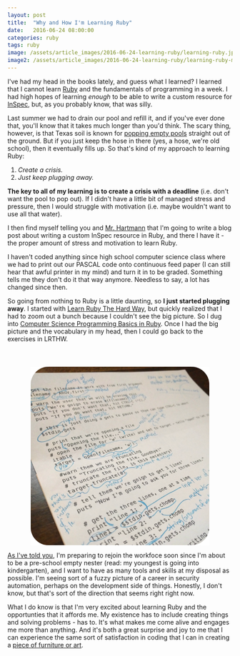 ```yaml
---
layout: post
title:  "Why and How I'm Learning Ruby"
date:   2016-06-24 08:00:00
categories: ruby
tags: ruby
image: /assets/article_images/2016-06-24-learning-ruby/learning-ruby.jpg
image2: /assets/article_images/2016-06-24-learning-ruby/learning-ruby-mobile.jpg
---
```

I've had my head in the books lately, and guess what I learned? I learned that I cannot learn [Ruby](https://www.ruby-lang.org/en/) and the fundamentals of programming in a week. I had high hopes of learning *enough* to be able to write a custom resource for [InSpec](https://github.com/chef/inspec), but, as you probably know, that was silly.

Last summer we had to drain our pool and refill it, and if you've ever done that, you'll know that it takes much longer than you'd think. The scary thing, however, is that Texas soil is known for [popping empty pools](https://www.google.com/search?q=pool+popping+out+of+ground&espv=2&biw=1472&bih=981&tbm=isch&tbo=u&source=univ&sa=X&ved=0ahUKEwjN9e6zl8LNAhUj0YMKHZGIAVkQsAQIGw) straight out of the ground. But if you just keep the hose in there (yes, a hose, we're old school), then it eventually fills up. So that's kind of my approach to learning Ruby:

1. *Create a crisis.*
2. *Just keep plugging away.*

**The key to all of my learning is to create a crisis with a deadline** (i.e. don't want the pool to pop out). If I didn't have a little bit of managed stress and pressure, then I would struggle with motivation (i.e. maybe wouldn't want to use all that water). 

I then find myself telling you and [Mr. Hartmann](https://twitter.com/chri_hartmann) that I'm going to write a blog post about writing a custom InSpec resource in Ruby, and there I have it - the proper amount of stress and motivation to learn Ruby.

I haven't coded anything since high school computer science class where we had to print out our PASCAL code onto continuous feed paper (I can still hear that awful printer in my mind) and turn it in to be graded. Something tells me they don't do it that way anymore. Needless to say, a lot has changed since then. 

So going from nothing to Ruby is a little daunting, so **I just started plugging away**. I started with [Learn Ruby The Hard Way](http://learnrubythehardway.org/book/), but quickly realized that I had to zoom out a bunch because I couldn't see the big picture. So I dug into [Computer Science Programming Basics in Ruby](http://shop.oreilly.com/product/0636920028192.do). Once I had the big picture and the vocabulary in my head, then I could go back to the exercises in LRTHW.

<img src='/assets/article_images/2016-06-24-learning-ruby/unpacking.png' style='display: block; margin-left: auto; margin-right: auto; padding-top: 40px' />

[As I've told you](http://www.anniehedgie.com/introduction), I'm preparing to rejoin the workfoce soon since I'm about to be a pre-school empty nester (read: my youngest is going into kindergarten), and I want to have as many tools and skills at my disposal as possible. I'm seeing sort of a fuzzy picture of a career in security automation, perhaps on the development side of things. Honestly, I don't know, but that's sort of the direction that seems right right now.

What I do know is that I'm very excited about learning Ruby and the opportunties that it affords me. My existence has to include creating things and solving problems - has to. It's what makes me come alive and engages me more than anything. And it's both a great surprise and joy to me that I can experience the same sort of satisfaction in coding that I can in creating a [piece of furniture or art](https://www.instagram.com/explore/tags/reclaimedhomeinteriors/).